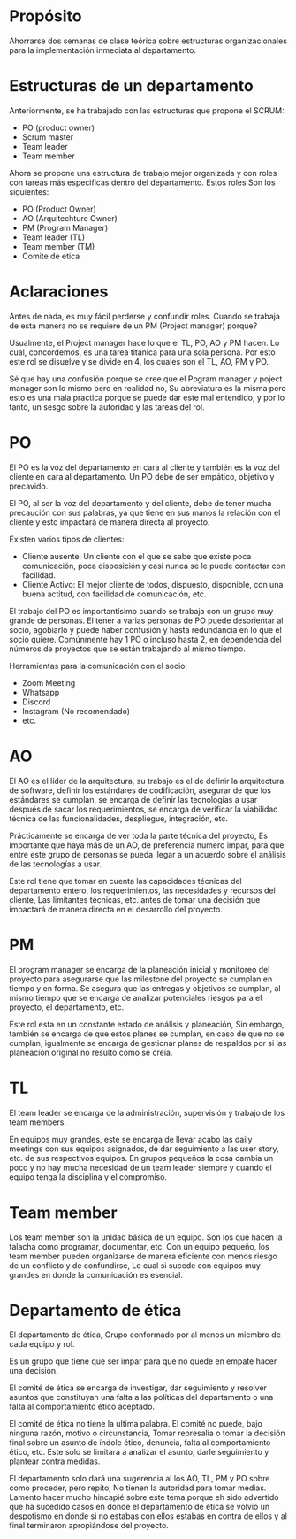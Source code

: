 # Propósito

Ahorrarse dos semanas de clase teórica sobre estructuras organizacionales para la implementación inmediata al departamento.

# Estructuras de un departamento

Anteriormente, se ha trabajado con las estructuras que propone el SCRUM:

- PO (product owner)
- Scrum master
- Team leader
- Team member

Ahora se propone una estructura de trabajo mejor organizada y con roles con tareas más especificas dentro del departamento. Estos roles Son los siguientes:

- PO (Product Owner)
- AO (Arquitechture Owner)
- PM (Program Manager)
- Team leader (TL)
- Team member (TM)
- Comite de etica

# Aclaraciones

Antes de nada, es muy fácil perderse y confundir roles. Cuando se trabaja de esta manera no se requiere de un PM (Project manager) porque? 

Usualmente, el Project manager hace lo que el TL, PO, AO y PM hacen. Lo cual, concordemos, es una tarea titánica para una sola persona. Por esto este rol se disuelve y se divide en 4, los cuales son el TL, AO, PM y PO.

Sé que hay una confusión porque se cree que el Pogram manager y poject manager son lo mismo pero en realidad no, Su abreviatura es la misma pero esto es una mala practica porque se puede dar este mal entendido, y por lo tanto, un sesgo sobre la autoridad y las tareas del rol.

# PO

El PO es la voz del departamento en cara al cliente y también es la voz del cliente en cara al departamento. Un PO debe de ser empático, objetivo y precavido.

El PO, al ser la voz del departamento y del cliente, debe de tener mucha precaución con sus palabras, ya que tiene en sus manos la relación con el cliente y esto impactará de manera directa al proyecto.

Existen varios tipos de clientes:

- Cliente ausente: Un cliente con el que se sabe que existe poca comunicación, poca disposición y casi nunca se le puede contactar con facilidad.
- Cliente Activo: El mejor cliente de todos, dispuesto, disponible, con una buena actitud, con facilidad de comunicación, etc.

El trabajo del PO es importantísimo cuando se trabaja con un grupo muy grande de personas. El tener a varias personas de PO puede desorientar al socio, agobiarlo y puede haber confusión y hasta redundancia en lo que el socio quiere. Comúnmente hay 1 PO o incluso hasta 2, en dependencia del números de proyectos que se están trabajando al mismo tiempo. 

Herramientas para la comunicación con el socio:

- Zoom Meeting
- Whatsapp
- Discord
- Instagram (No recomendado)
- etc.

# AO

El AO es el líder de la arquitectura, su trabajo es el de definir la arquitectura de software, definir los estándares de codificación, asegurar de que los estándares se cumplan, se encarga de definir las tecnologías a usar después de sacar los requerimientos, se encarga de verificar la viabilidad técnica de las funcionalidades, despliegue, integración, etc. 

Prácticamente se encarga de ver toda la parte técnica del proyecto, Es importante que haya más de un AO, de preferencia numero impar, para que entre este grupo de personas se pueda llegar a un acuerdo sobre el análisis de las tecnologías a usar. 

Este rol tiene que tomar en cuenta las capacidades técnicas del departamento entero, los requerimientos, las necesidades y recursos del cliente, Las limitantes técnicas, etc. antes de tomar una decisión que impactará de manera directa en el desarrollo del proyecto.

# PM

El program manager se encarga de la planeación inicial y monitoreo del proyecto para asegurarse que las milestone del proyecto se cumplan en tiempo y en forma. Se asegura que las entregas y objetivos se cumplan, al mismo tiempo que se encarga de analizar potenciales riesgos para el proyecto, el departamento, etc. 

Este rol esta en un constante estado de análisis y planeación, Sin embargo, también se encarga de que estos planes se cumplan, en caso de que no se cumplan, igualmente se encarga de gestionar planes de respaldos por si las planeación original no resulto como se creía. 

# TL

El team leader  se encarga de la administración, supervisión y trabajo de los team members.

En equipos muy grandes, este se encarga de llevar acabo las daily meetings con sus equipos asignados, de dar seguimiento a las user story, etc. de sus respectivos equipos. En grupos pequeños la cosa cambia un poco y no hay mucha necesidad de un team leader siempre y cuando el equipo tenga la disciplina y el compromiso.

# Team member

Los team member son la unidad básica de un equipo. Son los que hacen la talacha como programar, documentar, etc. Con un equipo pequeño, los team member pueden organizarse de manera eficiente con menos riesgo de un conflicto y de confundirse, Lo cual si sucede con equipos muy grandes en donde la comunicación es esencial. 

# Departamento de ética

El departamento de ética, Grupo conformado por al menos un miembro de cada equipo y rol.

Es un grupo que tiene que ser impar para que no quede en empate hacer una decisión. 

El comité de ética se encarga de investigar, dar seguimiento y resolver asuntos que constituyan una falta a las políticas del departamento o una falta al comportamiento ético aceptado. 

El comité de ética no tiene la ultima palabra. El comité no puede, bajo ninguna razón, motivo o circunstancia, Tomar represalia o tomar la decisión final sobre un asunto de índole ético, denuncia, falta al comportamiento ético, etc. Este solo se limitara a analizar el asunto, darle seguimiento y plantear contra medidas. 

El departamento solo dará una sugerencia al los AO, TL, PM y PO sobre como proceder, pero repito, No tienen la autoridad para tomar medias. Lamento hacer mucho hincapié sobre este tema porque eh sido advertido que ha sucedido casos en donde el departamento de ética se volvió un despotismo en donde si no estabas con ellos estabas en contra de ellos y al final terminaron apropiándose del proyecto.
